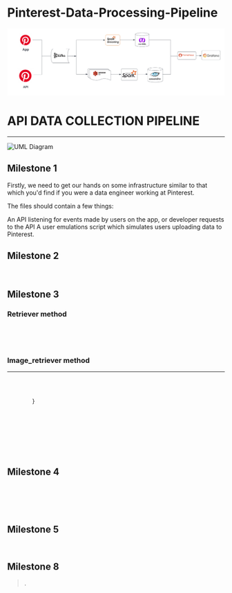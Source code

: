 # Pinterest-Data-Processing-Pipeline



![alt text](https://github.com/Emmanuel-Loum/Pinterest-Data-Processing-Pipeline/blob/092cd4307d6915596426eaa3a951cbb6efc97b28/Flowcharts.png?raw=true)

# API DATA COLLECTION PIPELINE
____

![UML Diagram](UML.png)

## Milestone 1

Firstly, we need to get our hands on some infrastructure similar to that which you'd find if you were a data engineer working at Pinterest. 

The files should contain a few things:

An API listening for events made by users on the app, or developer requests to the API
A user emulations script which simulates users uploading data to Pinterest.

##  Milestone 2




```python



```
## Milestone 3
### Retriever method


```python
                
```

```python
 
```

### Image_retriever method
____


```python


```

<!--Blockquote-->
>


```python

```



```python
   
        }
```

```python


```




 ```python
       


       
            
```

## Milestone 4

<!--Blockquote-->

> 

```python
    
         
```


<!--Blockquote-->
>

```python


```

```python

```


## Milestone 5


```python

```


```python

```

## Milestone 8

<!--Blockquote-->
>.

>


>

